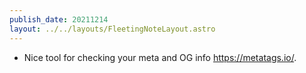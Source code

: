 ```yaml
---
publish_date: 20211214    
layout: ../../layouts/FleetingNoteLayout.astro
---
```

- Nice tool for checking your meta and OG info https://metatags.io/.
